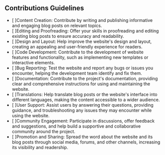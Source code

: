 
## Contributions Guidelines
- [ ]Content Creation: Contribute by writing and publishing informative and engaging blog posts on relevant topics.
- [ ]Editing and Proofreading: Offer your skills in proofreading and editing existing blog posts to ensure accuracy and readability.
- [ ]Design and Layout: Help improve the website's design and layout, creating an appealing and user-friendly experience for readers.
- [ ]Code Development: Contribute to the development of website features and functionality, such as implementing new templates or interactive elements.
- [ ]Bug Reporting: Test the website and report any bugs or issues you encounter, helping the development team identify and fix them.
- [ ]Documentation: Contribute to the project's documentation, providing clear and comprehensive instructions for using and maintaining the website.
- [ ]Translations: Help translate blog posts or the website's interface into different languages, making the content accessible to a wider audience.
- [ ]User Support: Assist users by answering their questions, providing guidance, and troubleshooting any issues they may encounter while using the website.
- [ ]Community Engagement: Participate in discussions, offer feedback and suggestions, and help build a supportive and collaborative community around the project.
- [ ]Promotion and Sharing: Spread the word about the website and its blog posts through social media, forums, and other channels, increasing its visibility and readership.
